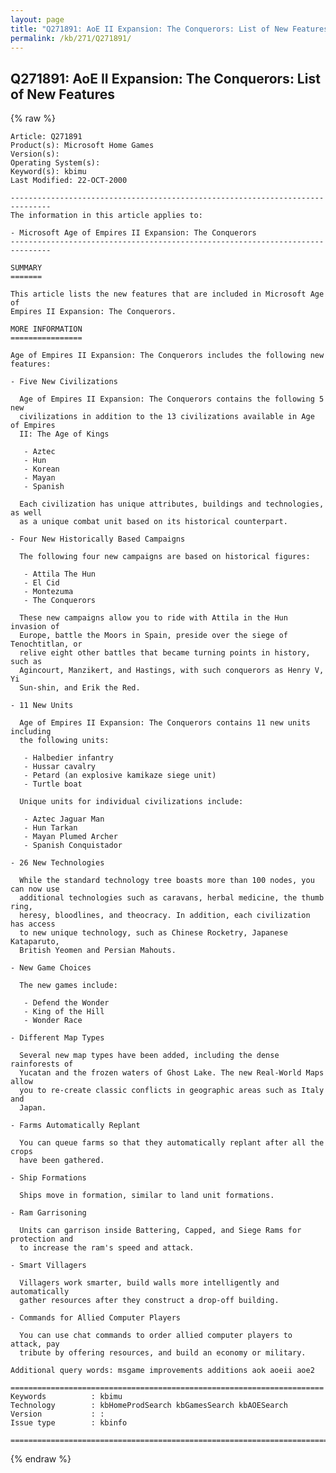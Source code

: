 ```yaml
---
layout: page
title: "Q271891: AoE II Expansion: The Conquerors: List of New Features"
permalink: /kb/271/Q271891/
---
```


## Q271891: AoE II Expansion: The Conquerors: List of New Features

{% raw %}

	Article: Q271891
	Product(s): Microsoft Home Games
	Version(s): 
	Operating System(s): 
	Keyword(s): kbimu
	Last Modified: 22-OCT-2000
	
	-------------------------------------------------------------------------------
	The information in this article applies to:
	
	- Microsoft Age of Empires II Expansion: The Conquerors 
	-------------------------------------------------------------------------------
	
	SUMMARY
	=======
	
	This article lists the new features that are included in Microsoft Age of
	Empires II Expansion: The Conquerors.
	
	MORE INFORMATION
	================
	
	Age of Empires II Expansion: The Conquerors includes the following new
	features:
	
	- Five New Civilizations
	
	  Age of Empires II Expansion: The Conquerors contains the following 5 new
	  civilizations in addition to the 13 civilizations available in Age of Empires
	  II: The Age of Kings
	
	   - Aztec
	   - Hun
	   - Korean
	   - Mayan
	   - Spanish
	
	  Each civilization has unique attributes, buildings and technologies, as well
	  as a unique combat unit based on its historical counterpart.
	
	- Four New Historically Based Campaigns
	
	  The following four new campaigns are based on historical figures:
	
	   - Attila The Hun
	   - El Cid
	   - Montezuma
	   - The Conquerors
	
	  These new campaigns allow you to ride with Attila in the Hun invasion of
	  Europe, battle the Moors in Spain, preside over the siege of Tenochtitlan, or
	  relive eight other battles that became turning points in history, such as
	  Agincourt, Manzikert, and Hastings, with such conquerors as Henry V, Yi
	  Sun-shin, and Erik the Red.
	
	- 11 New Units
	
	  Age of Empires II Expansion: The Conquerors contains 11 new units including
	  the following units:
	
	   - Halbedier infantry
	   - Hussar cavalry
	   - Petard (an explosive kamikaze siege unit)
	   - Turtle boat
	
	  Unique units for individual civilizations include:
	
	   - Aztec Jaguar Man
	   - Hun Tarkan
	   - Mayan Plumed Archer
	   - Spanish Conquistador
	
	- 26 New Technologies
	
	  While the standard technology tree boasts more than 100 nodes, you can now use
	  additional technologies such as caravans, herbal medicine, the thumb ring,
	  heresy, bloodlines, and theocracy. In addition, each civilization has access
	  to new unique technology, such as Chinese Rocketry, Japanese Kataparuto,
	  British Yeomen and Persian Mahouts.
	
	- New Game Choices
	
	  The new games include:
	
	   - Defend the Wonder
	   - King of the Hill
	   - Wonder Race
	
	- Different Map Types
	
	  Several new map types have been added, including the dense rainforests of
	  Yucatan and the frozen waters of Ghost Lake. The new Real-World Maps allow
	  you to re-create classic conflicts in geographic areas such as Italy and
	  Japan.
	
	- Farms Automatically Replant
	
	  You can queue farms so that they automatically replant after all the crops
	  have been gathered.
	
	- Ship Formations
	
	  Ships move in formation, similar to land unit formations.
	
	- Ram Garrisoning
	
	  Units can garrison inside Battering, Capped, and Siege Rams for protection and
	  to increase the ram's speed and attack.
	
	- Smart Villagers
	
	  Villagers work smarter, build walls more intelligently and automatically
	  gather resources after they construct a drop-off building.
	
	- Commands for Allied Computer Players
	
	  You can use chat commands to order allied computer players to attack, pay
	  tribute by offering resources, and build an economy or military.
	
	Additional query words: msgame improvements additions aok aoeii aoe2
	
	======================================================================
	Keywords          : kbimu 
	Technology        : kbHomeProdSearch kbGamesSearch kbAOESearch
	Version           : :
	Issue type        : kbinfo
	
	=============================================================================
	

{% endraw %}
